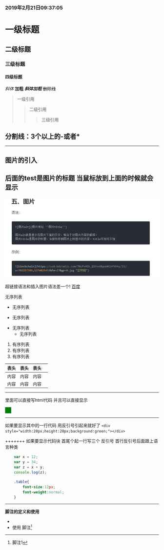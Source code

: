 ### 2019年2月21日09:37:05


# 一级标题
## 二级标题
### 三级标题
#### 四级标题

*斜体*
**加粗**
***斜体加粗***
~~删除线~~

> 一级引用
> > 二级引用
> > > 三级引用

**分割线：3个以上的-或者\***
-------
******

**图片的引入**
-------

后面的test是图片的标题 当鼠标放到上面的时候就会显示
------
![这是插入图片的语法](../images/插入图片语法.png "test")

超链接语法和插入图片语法差一个!
[百度](http://www.baidu.com)


无序列表
- 无序列表
+ 无序列表
* 无序列表
  * 无序列表

1. 有序列表
2. 有序列表
3. 有序列表


| 表头 | 表头  | 表头 |     |
| :--- | :---: | ---: | --- |
| 内容 | 内容  | 内容 |     |
| 内容 | 内容  | 内容 |     |

------
里面可以直接写html代码 并且可以直接显示

<div style="width:20px;height:20px;background:green;"></div>

******
如果要显示其中的一行代码 用反引号引起来就好了
`<div style="width:20px;height:20px;background:green;"></div>`

+++++++
如果要显示代码块 首尾个起一行写三个 反引号 首行反引号后面跟上语言种类
```javascript
    var x = 12;
    var y = 34;
    var z = x + y;
    console.log(z);
```

``` css
    .table{
        font-size:12px;
        font-weight:normal;
    }
```

------------
**脚注的定义和使用**
- [^1]: 脚注1
- 使用   脚注[^1]





